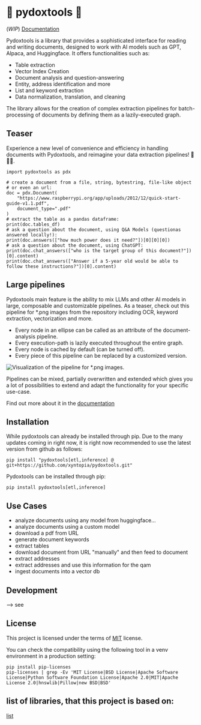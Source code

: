 # 🚀 pydoxtools 🚀

(*WIP*) [Documentation](https://pydoxtools.xyntopia.com)

Pydoxtools is a library that provides a sophisticated interface for reading and
writing documents, designed to work with AI models such as GPT, Alpaca, and
Huggingface. It offers functionalities such as:

- Table extraction
- Vector Index Creation
- Document analysis and question-answering
- Entity, address identification and more
- List and keyword extraction
- Data normalization, translation, and cleaning

The library allows for the creation of complex extraction pipelines
for batch-processing of documents by defining them as a lazily-executed graph.

## Teaser

Experience a new level of convenience and efficiency in handling documents with Pydoxtools, and reimagine your data
extraction pipelines! 🎩✨📄.

    import pydoxtools as pdx

    # create a document from a file, string, bytestring, file-like object
    # or even an url:
    doc = pdx.Document(
        "https://www.raspberrypi.org/app/uploads/2012/12/quick-start-guide-v1.1.pdf", 
        document_type=".pdf"
    )
    # extract the table as a pandas dataframe:
    print(doc.tables_df)
    # ask a question about the document, using Q&A Models (questionas answered locally!):
    print(doc.answers(["how much power does it need?"])[0][0][0])
    # ask a question about the document, using ChatGPT:
    print(doc.chat_answers(["who is the target group of this document?"])[0].content)
    print(doc.chat_answers(["Answer if a 5-year old would be able to follow these instructions?"])[0].content)

## Large pipelines

Pydoxtools main feature is the ability to mix LLMs and other
AI models in large, composable and customizable pipelines. As a teaser,
check out this pipeline for *.png images from the repository including
OCR, keyword extraction, vectorization and more.

- Every node in an ellipse can be called as an attribute of the document-analysis pipeline.
- Every execution-path is lazily executed throughout the entire graph.
- Every node is cached by default (can be turned off).
- Every piece of this pipeline can be replaced by a customized version.

![Visualization of the pipeline for *.png images.](http://pydoxtools.xyntopia.com/images/document_logic_png.svg)

Pipelines can be mixed, partially overwritten and extended which gives you a lot of possibilities
to extend and adapt the functionality for your specific use-case.

Find out more about it in the [documentation](http://pydoxtools.xyntopia.com/reference/#pydoxtools.document.Document)

## Installation

While pydoxtools can already be installed through pip. Due to the
many updates coming in right now, it is right now recommended to use
the latest version from github as follows:

    pip install "pydoxtools[etl,inference] @ git+https://github.com/xyntopia/pydoxtools.git"

Pydoxtools can be installed through pip:

    pip install pydoxtools[etl,inference]

## Use Cases

- analyze documents using any model from huggingface...
- analyze documents using a custom model
- download a pdf from URL
- generate document keywords
- extract tables
- download document from URL "manually" and then feed to document
- extract addresses
- extract addresses and use this information for the qam
- ingest documents into a vector db

## Development

--> see [](DEVELOPMENT)

## License

This project is licensed under the terms of [MIT](LICENSE) license.

You can check the compatibility using the following tool in a venv environment in a production
setting:

    pip install pip-licenses
    pip-licenses | grep -Ev 'MIT License|BSD License|Apache Software License|Python Software Foundation License|Apache 2.0|MIT|Apache License 2.0|hnswlib|Pillow|new BSD|BSD'

## list of libraries, that this project is based on:

[list](poetry.lock)
